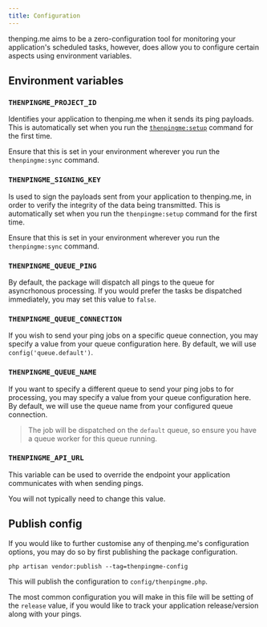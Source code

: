 ```yaml
---
title: Configuration
---
```

thenping.me aims to be a zero-configuration tool for monitoring your application's scheduled tasks, however, does allow you to configure certain aspects using environment variables.

## Environment variables

### `THENPINGME_PROJECT_ID`

Identifies your application to thenping.me when it sends its ping payloads. This is automatically set when you run the [`thenpingme:setup`](/docs/installation) command for the first time.

Ensure that this is set in your environment wherever you run the `thenpingme:sync` command.

### `THENPINGME_SIGNING_KEY`

Is used to sign the payloads sent from your application to thenping.me, in order to verify the integrity of the data being transmitted. This is automatically set when you run the `thenpingme:setup` command for the first time.

Ensure that this is set in your environment wherever you run the `thenpingme:sync` command.

### `THENPINGME_QUEUE_PING`

By default, the package will dispatch all pings to the queue for asyncrhonous processing. If you would prefer the tasks be dispatched immediately, you may set this value to `false`.

### `THENPINGME_QUEUE_CONNECTION`

If you wish to send your ping jobs on a specific queue connection, you may specify a value from your queue configuration here. By default, we will use `config('queue.default')`.

### `THENPINGME_QUEUE_NAME`

If you want to specify a different queue to send your ping jobs to for processing, you may specify a value from your queue configuration here. By default, we will use the queue name from your configured queue connection.

> The job will be dispatched on the `default` queue, so ensure you have a queue worker for this queue running.

### `THENPINGME_API_URL`

This variable can be used to override the endpoint your application communicates with when sending pings.

You will not typically need to change this value.

## Publish config

If you would like to further customise any of thenping.me's configuration options, you may do so by first publishing the package configuration.

```
php artisan vendor:publish --tag=thenpingme-config
```

This will publish the configuration to `config/thenpingme.php`.

The most common configuration you will make in this file will be setting of the `release` value, if you would like to track your application release/version along with your pings.
